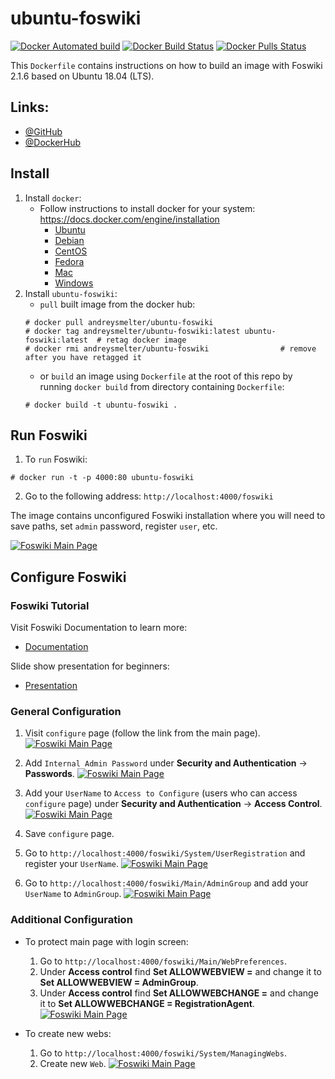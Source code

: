 # ubuntu-foswiki

[![Docker Automated build](https://img.shields.io/docker/automated/andreysmelter/ubuntu-foswiki.svg)](https://github.com/andreysmelter/ubuntu-foswiki)
[![Docker Build Status](https://img.shields.io/docker/build/andreysmelter/ubuntu-foswiki.svg)](https://hub.docker.com/r/andreysmelter/ubuntu-foswiki)
[![Docker Pulls Status](https://img.shields.io/docker/pulls/andreysmelter/ubuntu-foswiki.svg)](https://hub.docker.com/r/andreysmelter/ubuntu-foswiki)


This `Dockerfile` contains instructions on how to build an image with Foswiki 2.1.6 based on Ubuntu 18.04 (LTS).


## Links:

   * [@GitHub](https://github.com/andreysmelter/ubuntu-foswiki)
   * [@DockerHub](https://hub.docker.com/r/andreysmelter/ubuntu-foswiki/)


## Install

1. Install `docker`:
   * Follow instructions to install docker for your system: https://docs.docker.com/engine/installation
      * [Ubuntu](https://docs.docker.com/engine/installation/linux/docker-ce/ubuntu/)
      * [Debian](https://docs.docker.com/engine/installation/linux/docker-ce/debian/)
      * [CentOS](https://docs.docker.com/engine/installation/linux/docker-ce/centos/)
      * [Fedora](https://docs.docker.com/engine/installation/linux/docker-ce/fedora/)
      * [Mac](https://docs.docker.com/docker-for-mac/install/)
      * [Windows](https://docs.docker.com/docker-for-windows/install/)
2. Install `ubuntu-foswiki`:
   * `pull` built image from the docker hub:
   ```
   # docker pull andreysmelter/ubuntu-foswiki
   # docker tag andreysmelter/ubuntu-foswiki:latest ubuntu-foswiki:latest  # retag docker image
   # docker rmi andreysmelter/ubuntu-foswiki                # remove after you have retagged it
   ```
   * or `build` an image using `Dockerfile` at the root of this repo by running `docker build` from directory containing `Dockerfile`:
   ```
   # docker build -t ubuntu-foswiki .
   ```


## Run Foswiki

1. To `run` Foswiki:
```
# docker run -t -p 4000:80 ubuntu-foswiki
```
2. Go to the following address: `http://localhost:4000/foswiki`

The image contains unconfigured Foswiki installation where you will need to save paths, 
set `admin` password, register `user`, etc.

[![Foswiki Main Page](https://raw.githubusercontent.com/andreysmelter/ubuntu-foswiki/master/docs/static/foswiki_main_page.png)](https://raw.githubusercontent.com/andreysmelter/ubuntu-foswiki/master/docs/static/foswiki_main_page.png)


## Configure Foswiki

### Foswiki Tutorial

Visit Foswiki Documentation to learn more:
   * [Documentation](https://foswiki.org/System/WebHome)

Slide show presentation for beginners:
   * [Presentation](https://foswiki.org/System/BeginnersStartHere?slideshow=on;cover=slideshow#GoSlide1)


### General Configuration

1. Visit `configure` page (follow the link from the main page).
   [![Foswiki Main Page](https://raw.githubusercontent.com/andreysmelter/ubuntu-foswiki/master/docs/static/foswiki_configure_page.png)](https://raw.githubusercontent.com/andreysmelter/ubuntu-foswiki/master/docs/static/foswiki_configure_page.png)

2. Add `Internal Admin Password` under **Security and Authentication** -> **Passwords**.
   [![Foswiki Main Page](https://raw.githubusercontent.com/andreysmelter/ubuntu-foswiki/master/docs/static/foswiki_internal_password_page.png)](https://raw.githubusercontent.com/andreysmelter/ubuntu-foswiki/master/docs/static/foswiki_internal_password_page.png)

3. Add your `UserName` to `Access to Configure` (users who can access `configure` page) under **Security and Authentication** -> **Access Control**.
   [![Foswiki Main Page](https://raw.githubusercontent.com/andreysmelter/ubuntu-foswiki/master/docs/static/foswiki_access_control_page.png)](https://raw.githubusercontent.com/andreysmelter/ubuntu-foswiki/master/docs/static/foswiki_access_control_page.png)

4. Save `configure` page.
5. Go to `http://localhost:4000/foswiki/System/UserRegistration` and register your `UserName`.
   [![Foswiki Main Page](https://raw.githubusercontent.com/andreysmelter/ubuntu-foswiki/master/docs/static/foswiki_user_registration_page.png)](https://raw.githubusercontent.com/andreysmelter/ubuntu-foswiki/master/docs/static/foswiki_user_registration_page.png)

6. Go to `http://localhost:4000/foswiki/Main/AdminGroup` and add your `UserName` to `AdminGroup`.
   [![Foswiki Main Page](https://raw.githubusercontent.com/andreysmelter/ubuntu-foswiki/master/docs/static/foswiki_admin_group_page.png)](https://raw.githubusercontent.com/andreysmelter/ubuntu-foswiki/master/docs/static/foswiki_admin_group_page.png)


### Additional Configuration

* To protect main page with login screen:

   1. Go to `http://localhost:4000/foswiki/Main/WebPreferences`.
   2. Under **Access control** find **Set ALLOWWEBVIEW =** and change it to **Set ALLOWWEBVIEW = AdminGroup**.
   3. Under **Access control** find **Set ALLOWWEBCHANGE =** and change it to **Set ALLOWWEBCHANGE = RegistrationAgent**.
      [![Foswiki Main Page](https://raw.githubusercontent.com/andreysmelter/ubuntu-foswiki/master/docs/static/foswiki_web_preferences_page.png)](https://raw.githubusercontent.com/andreysmelter/ubuntu-foswiki/master/docs/static/foswiki_web_preferences_page.png)


* To create new webs:

   1. Go to `http://localhost:4000/foswiki/System/ManagingWebs`.
   2. Create new `Web`.
      [![Foswiki Main Page](https://raw.githubusercontent.com/andreysmelter/ubuntu-foswiki/master/docs/static/foswiki_managing_webs_page.png)](https://raw.githubusercontent.com/andreysmelter/ubuntu-foswiki/master/docs/static/foswiki_managing_webs_page.png)

